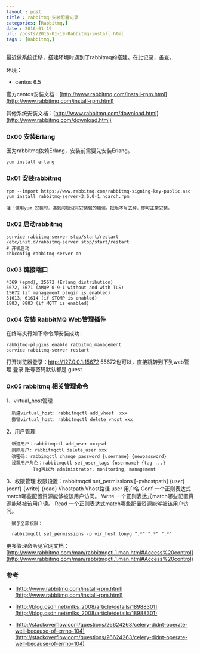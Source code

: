 ```yaml
---
layout : post
title : rabbitmq 安装配置记录
categories: [Rabbitmq,] 
date : 2016-01-19
url: /posts/2016-01-19-Rabbitmq-install.html 
tags : [Rabbitmq,]
---
```




最近做系统迁移，搭建环境时遇到了rabbitmq的搭建。在此记录，备查。

环境：

- centos 6.5 

官方centos安装文档：[http://www.rabbitmq.com/install-rpm.html](http://www.rabbitmq.com/install-rpm.html)

其他系统安装文档：[http://www.rabbitmq.com/download.html](http://www.rabbitmq.com/download.html)
<!-- more -->
### 0x00 安装Erlang

因为rabbitmq依赖Erlang，安装前需要先安装Erlang。

    yum install erlang
    
### 0x01 安装rabbitmq

    rpm --import https://www.rabbitmq.com/rabbitmq-signing-key-public.asc
    yum install rabbitmq-server-3.6.0-1.noarch.rpm
    
    注：使用yum 安装时，遇到问题没有安装包的错误。把版本号去掉，即可正常安装。
    
### 0x02 启动rabbitmq

    service rabbitmq-server stop/start/restart
    /etc/init.d/rabbitmq-server stop/start/restart
    # 开机启动
    chkconfig rabbitmq-server on
    
### 0x03 链接端口

    4369 (epmd), 25672 (Erlang distribution)
    5672, 5671 (AMQP 0-9-1 without and with TLS)
    15672 (if management plugin is enabled)
    61613, 61614 (if STOMP is enabled)
    1883, 8883 (if MQTT is enabled)
    
### 0x04 安装 RabbitMQ Web管理插件

在终端执行如下命令即安装成功：

    rabbitmq-plugins enable rabbitmq_management  
    service rabbitmq-server restart  
 
打开浏览器登录：http://127.0.0.1:15672  55672也可以，直接跳转到下列web管理
登录 账号密码默认都是 guest

### 0x05 rabbitmq 相关管理命令

1、virtual_host管理

      新建virtual_host: rabbitmqctl add_vhost  xxx
      撤销virtual_host: rabbitmqctl delete_vhost xxx
      
2、用户管理

      新建用户：rabbitmqctl add_user xxxpwd
      删除用户: rabbitmqctl delete_user xxx
      改密码: rabbimqctl change_password {username} {newpassword}
      设置用户角色：rabbitmqctl set_user_tags {username} {tag ...}
              Tag可以为 administrator, monitoring, management
3、权限管理
      权限设置：rabbitmqctl set_permissions [-pvhostpath] {user} {conf} {write} {read}
               Vhostpath
               Vhost路径
               user
      用户名
              Conf
      一个正则表达式match哪些配置资源能够被该用户访问。
              Write
      一个正则表达式match哪些配置资源能够被该用户读。
               Read
      一个正则表达式match哪些配置资源能够被该用户访问。
      
      赋予全部权限：
      
      rabbitmqctl set_permissions -p vir_host tonyg ".*" ".*" ".*"


更多管理命令见官网文档：[http://www.rabbitmq.com/man/rabbitmqctl.1.man.html#Access%20control](http://www.rabbitmq.com/man/rabbitmqctl.1.man.html#Access%20control)





### 参考

- [http://www.rabbitmq.com/install-rpm.html](http://www.rabbitmq.com/install-rpm.html)

- [http://blog.csdn.net/mlks_2008/article/details/18988301](http://blog.csdn.net/mlks_2008/article/details/18988301)

- [http://stackoverflow.com/questions/26624263/celery-didnt-operate-well-because-of-errno-104](http://stackoverflow.com/questions/26624263/celery-didnt-operate-well-because-of-errno-104)
